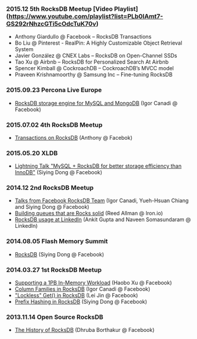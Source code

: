 ### 2015.12 5th RocksDB Meetup [Video Playlist] (https://www.youtube.com/playlist?list=PLb0IAmt7-GS292rNhzcGTi5cOdcTuK70v) 
* Anthony Giardullo @ Facebook – RocksDB Transactions
* Bo Liu @ Pinterest - RealPin: A Highly Customizable Object Retrieval System   
* Javier González @ CNEX Labs – RocksDB on Open-Channel SSDs
* Tao Xu @ Airbnb – RocksDB for Personalized Search At Airbnb   
* Spencer Kimball @ CockroachDB – CockroachDB’s MVCC model  
* Praveen Krishnamoorthy @ Samsung Inc – Fine-tuning RocksDB

### 2015.09.23 Percona Live Europe
* [RocksDB storage engine for MySQL and MongoDB](http://www.slideshare.net/IgorCanadi/rocksdb-storage-engine-for-mysql-and-mongodb) (Igor Canadi @ Facebook)

### 2015.07.02 4th RocksDB Meetup
* [Transactions on RocksDB](https://github.com/facebook/rocksdb/blob/gh-pages/talks/2015-07-02-RocksDB-Meetup-Anthony-Transactions.pdf) (Anthony @ Facebok)

### 2015.05.20 XLDB
* [Lightning Talk "MySQL + RocksDB for better storage efficiency than InnoDB"](https://www.youtube.com/watch?v=Wbq6E71l97A) (Siying Dong @ Facebook)

### 2014.12 2nd RocksDB Meetup
* [Talks from Facebook RocksDB Team](https://www.youtube.com/watch?v=NJ6QgMH2KPU) (Igor Canadi, Yueh-Hsuan Chiang and Siying Dong @ Facebook)
* [Building queues that are Rocks solid](https://www.youtube.com/watch?v=HTjt6oj-RL4) (Reed Allman @ Iron.io)
* [RocksDB usage at LinkedIn](https://www.youtube.com/watch?v=plqVp_OnSzg) (Ankit Gupta and Naveen Somasundaram @ LinkedIn)

### 2014.08.05 Flash Memory Summit
* [RocksDB](https://github.com/facebook/rocksdb/raw/gh-pages/talks/2014-08-05-Flash-Memory-Summit-Siying-RocksDB.pdf) (Siying Dong @ Facebook)

### 2014.03.27 1st RocksDB Meetup
* [Supporting a 1PB In-Memory Workload](https://github.com/facebook/rocksdb/raw/gh-pages/talks/2014-03-27-RocksDB-Meetup-Haobo-RocksDB-In-Memory.pdf) (Haobo Xu @ Facebook)
* [Column Families in RocksDB](https://github.com/facebook/rocksdb/raw/gh-pages/talks/2014-03-27-RocksDB-Meetup-Igor-Column-Families.pdf) (Igor Canadi @ Facebook)
* ["Lockless" Get() in RocksDB](https://github.com/facebook/rocksdb/raw/gh-pages/talks/2014-03-27-RocksDB-Meetup-Lei-Lockless-Get.pdf) (Lei Jin @ Facebook)
* [Prefix Hashing in RocksDB](https://github.com/facebook/rocksdb/raw/gh-pages/talks/2014-03-27-RocksDB-Meetup-Siying-Prefix-Hash.pdf) (Siying Dong @ Facebook)

### 2013.11.14 Open Source RocksDB
* [The History of RocksDB](https://www.youtube.com/watch?v=V_C-T5S-w8g) (Dhruba Borthakur @ Facebook)